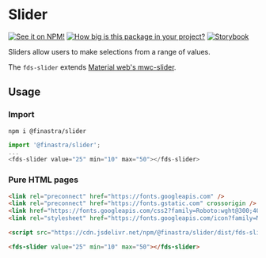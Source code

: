 # Slider

[![See it on NPM!](https://img.shields.io/npm/v/@finastra/slider?style=for-the-badge)](https://www.npmjs.com/package/@finastra/slider)
[![How big is this package in your project?](https://img.shields.io/bundlephobia/minzip/@finastra/slider?style=for-the-badge)](https://bundlephobia.com/result?p=@finastra/slider')
[![Storybook](https://shields.io/badge/-Play%20with%20this%20web%20component-2a0481?logo=storybook&style=for-the-badge)](https://finastra.github.io/finastra-design-system/?path=/story/forms-slider--default)


Sliders allow users to make selections from a range of values.

The `fds-slider`  extends [Material web's mwc-slider](https://github.com/material-components/material-web/tree/master/packages/slider).

## Usage

### Import

```
npm i @finastra/slider
```

```ts
import '@finastra/slider';
...
<fds-slider value="25" min="10" max="50"></fds-slider>
```

### Pure HTML pages

```html
<link rel="preconnect" href="https://fonts.googleapis.com" />
<link rel="preconnect" href="https://fonts.gstatic.com" crossorigin />
<link href="https://fonts.googleapis.com/css2?family=Roboto:wght@300;400;500;700&family=Spartan:wght@800&display=swap" rel="stylesheet" />
<link rel="stylesheet" href="https://fonts.googleapis.com/icon?family=Material+Icons" />

<script src="https://cdn.jsdelivr.net/npm/@finastra/slider/dist/fds-slider.js"></script>

<fds-slider value="25" min="10" max="50"></fds-slider>
```
